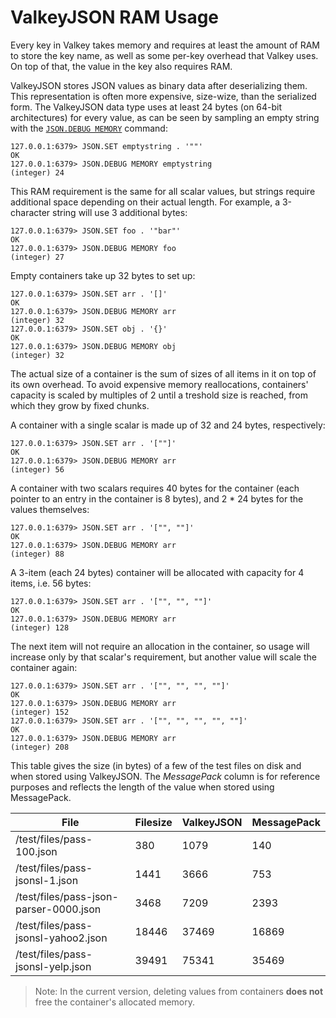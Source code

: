 # ValkeyJSON RAM Usage

Every key in Valkey takes memory and requires at least the amount of RAM to store the key name, as
well as some per-key overhead that Valkey uses. On top of that, the value in the key also requires
RAM.

ValkeyJSON stores JSON values as binary data after deserializing them. This representation is often more
expensive, size-wize, than the serialized form. The ValkeyJSON data type uses at least 24 bytes (on
64-bit architectures) for every value, as can be seen by sampling an empty string with the
[`JSON.DEBUG MEMORY`](commands.md#jsondebug) command:

```
127.0.0.1:6379> JSON.SET emptystring . '""'
OK
127.0.0.1:6379> JSON.DEBUG MEMORY emptystring
(integer) 24
```

This RAM requirement is the same for all scalar values, but strings require additional space
depending on their actual length. For example, a 3-character string will use 3 additional bytes:

```
127.0.0.1:6379> JSON.SET foo . '"bar"'
OK
127.0.0.1:6379> JSON.DEBUG MEMORY foo
(integer) 27
```

Empty containers take up 32 bytes to set up:

```
127.0.0.1:6379> JSON.SET arr . '[]'
OK
127.0.0.1:6379> JSON.DEBUG MEMORY arr
(integer) 32
127.0.0.1:6379> JSON.SET obj . '{}'
OK
127.0.0.1:6379> JSON.DEBUG MEMORY obj
(integer) 32
```

The actual size of a container is the sum of sizes of all items in it on top of its own
overhead. To avoid expensive memory reallocations, containers' capacity is scaled by multiples of 2
until a treshold size is reached, from which they grow by fixed chunks.

A container with a single scalar is made up of 32 and 24 bytes, respectively:
```
127.0.0.1:6379> JSON.SET arr . '[""]'
OK
127.0.0.1:6379> JSON.DEBUG MEMORY arr
(integer) 56
```

A container with two scalars requires 40 bytes for the container (each pointer to an entry in the
container is 8 bytes), and 2 * 24 bytes for the values themselves:
```
127.0.0.1:6379> JSON.SET arr . '["", ""]'
OK
127.0.0.1:6379> JSON.DEBUG MEMORY arr
(integer) 88
```

A 3-item (each 24 bytes) container will be allocated with capacity for 4 items, i.e. 56 bytes:

```
127.0.0.1:6379> JSON.SET arr . '["", "", ""]'
OK
127.0.0.1:6379> JSON.DEBUG MEMORY arr
(integer) 128
```

The next item will not require an allocation in the container, so usage will increase only by that
scalar's requirement, but another value will scale the container again:

```
127.0.0.1:6379> JSON.SET arr . '["", "", "", ""]'
OK
127.0.0.1:6379> JSON.DEBUG MEMORY arr
(integer) 152
127.0.0.1:6379> JSON.SET arr . '["", "", "", "", ""]'
OK
127.0.0.1:6379> JSON.DEBUG MEMORY arr
(integer) 208
```

This table gives the size (in bytes) of a few of the test files on disk and when stored using
ValkeyJSON. The _MessagePack_ column is for reference purposes and reflects the length of the value
when stored using MessagePack.

| File                                   | Filesize  | ValkeyJSON | MessagePack |
| -------------------------------------- | --------- | ---------- | ----------- |
| /test/files/pass-100.json              | 380       | 1079       | 140         |
| /test/files/pass-jsonsl-1.json         | 1441      | 3666       | 753         |
| /test/files/pass-json-parser-0000.json | 3468      | 7209       | 2393        |
| /test/files/pass-jsonsl-yahoo2.json    | 18446     | 37469      | 16869       |
| /test/files/pass-jsonsl-yelp.json      | 39491     | 75341      | 35469       |

> Note: In the current version, deleting values from containers **does not** free the container's
allocated memory.
